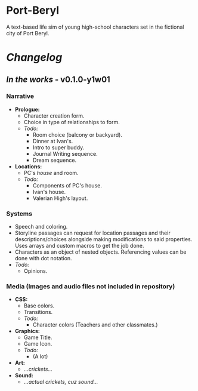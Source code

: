 # **Port-Beryl**

A text-based life sim of young high-school characters set in the fictional city of Port Beryl.

##

# *Changelog*
## *In the works* - v0.1.0-y1w01

### Narrative
- **Prologue:**
  - Character creation form.
  - Choice in type of relationships to form.
  - *Todo:*
    - Room choice (balcony or backyard).
    - Dinner at Ivan's.
    - Intro to super buddy.
    - Journal Writing sequence.
    - Dream sequence.
- **Locations:**
  - PC's *house* and room.
  - *Todo:*
    - Components of PC's house.
    - Ivan's house.
    - Valerian High's layout.

### Systems
- Speech and coloring.
- Storyline passages can request for location passages and their descriptions/choices alongside making modifications to said properties. Uses arrays and custom macros to get the job done.
- Characters as an object of nested objects. Referencing values can be done with dot notation.
- *Todo:*
  - Opinions.

### Media (Images and audio files not included in repository)
- **CSS:**
  - Base colors.
  - Transitions.
  - *Todo:*
    - Character colors (Teachers and other classmates.)
- **Graphics:**
  - Game Title.
  - Game Icon.
  - *Todo:*
    - (A lot)
- **Art:**
  - *...crickets...*
- **Sound:**
  - *...actual crickets, cuz sound...*

##

